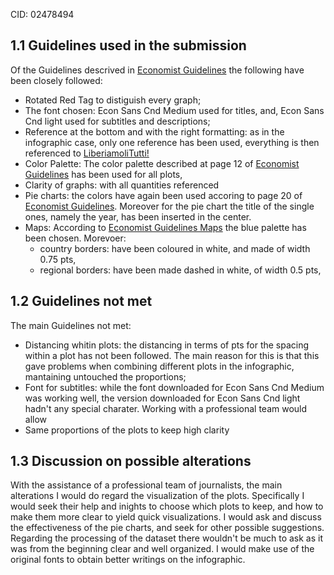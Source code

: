
CID: 02478494

## 1.1 Guidelines used in the submission

Of the Guidelines descrived in [Economist Guidelines](/https://design-system.economist.com/documents/CHARTstyleguide_20170505.pdf) the following have been closely followed:

- Rotated Red Tag to distiguish every graph;
- The font chosen: Econ Sans Cnd Medium used for titles, and, Econ Sans Cnd light used for subtitles and descriptions;
- Reference at the bottom and with the right formatting: as in the infographic case, only one reference has been used, everything is then referenced to [LiberiamoliTutti!](/https://github.com/ondata/liberiamoli-tutti/tree/main/sbarchi-migranti)
- Color Palette: The color palette described at page 12  of [Economist Guidelines](/https://design-system.economist.com/documents/CHARTstyleguide_20170505.pdf) has been used for all plots,
- Clarity of graphs: with all quantities referenced
- Pie charts: the colors have again been used accoring to page 20 of [Economist Guidelines](/https://design-system.economist.com/documents/CHARTstyleguide_20170505.pdf). Moreover for the pie chart the title of the single ones, namely the year, has been inserted in the center. 
- Maps: According to [Economist Guidelines Maps](https://design-system.economist.com/documents/MAPstyleguide_20170505.pdf) the blue palette has been chosen. Morevoer:
  - country borders: have been coloured in white, and made of width 0.75 pts,
  - regional borders: have been made dashed in white, of width 0.5 pts, 

## 1.2 Guidelines not met 

The main Guidelines not met:
- Distancing whitin plots: the distancing in terms of pts for the spacing within a plot has not been followed. The main reason for this is that this gave problems when combining different plots in the infographic, mantaining untouched the proportions;
- Font for subtitles: while the font downloaded for Econ Sans Cnd Medium was working well, the version downloaded for Econ Sans Cnd light  hadn't any special charater. Working with a professional team would allow 
- Same proportions of the plots to keep high clarity


## 1.3 Discussion on possible alterations

With the assistance of a professional team of journalists, the main alterations I would do regard the visualization of the plots. Specifically I would seek their help and inights to choose which plots to keep, and how to make them more clear to yield quick visualizations. 
I would ask and discuss the effectiveness of the pie charts, and seek for other possible suggestions. 
Regarding the processing of the dataset there wouldn't be much to ask as it was from the beginning clear and  well organized. 
I would make use of the original fonts to obtain better writings on the infographic.

